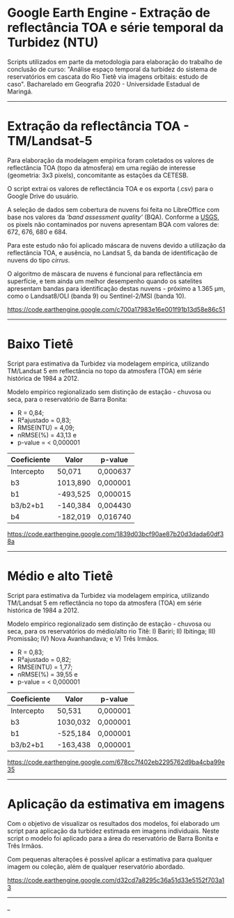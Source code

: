 # Google Earth Engine - Extração de reflectância TOA e série temporal da Turbidez (NTU)

<!-- Link simples na mesma janela -->


Scripts utilizados em parte da metodologia para elaboração do trabalho de conclusão de curso: "Análise espaço temporal da turbidez do sistema de reservatórios em cascata do Rio Tietê via imagens orbitais: estudo de caso". 
Bacharelado em Geografia 2020 - Universidade Estadual de Maringá.

________________________________________________________________________________________________________________________________________

# Extração da reflectância TOA - TM/Landsat-5

Para elaboração da modelagem empírica foram coletados os valores de reflectância TOA (topo da atmosfera) em uma região de interesse (geometria: 3x3 pixels), concomitante as estações da CETESB. 

O script extrai os valores de reflectância TOA e os exporta (.csv) para o Google Drive do usuário. 

A seleção de dados sem cobertura de nuvens foi feita no LibreOffice com base nos valores da <i>'band assessment quality'</i> (BQA). Conforme a <a href="https://www.usgs.gov/land-resources/nli/landsat/landsat-collection-1-level-1-quality-assessment-band?qt-science_support_page_related_con=0#qt-science_support_page_related_con"> USGS</a>, os pixels não contaminados por nuvens apresentam BQA com valores de: 672, 676, 680 e 684.

Para este estudo não foi aplicado máscara de nuvens devido a utilização da reflectância TOA, e ausência, no Landsat 5, da banda de identificação de nuvens do tipo <i>cirrus</i>. 

O algoritmo de máscara de nuvens é funcional para reflectância em superfície, e tem ainda um melhor desempenho quando os satelites apresentam bandas para identificação destas nuvens - próximo a 1.365 μm, como o Landsat8/OLI (banda 9) ou Sentinel-2/MSI (banda 10).

https://code.earthengine.google.com/c700a17983e16e001f91b13d58e86c51

________________________________________________________________________________________________________________________________________
                                                            
# Baixo Tietê

                                                            
Script para estimativa da Turbidez via modelagem empírica, utilizando TM/Landsat 5 em reflectância no topo da atmosfera (TOA) 
em série histórica de 1984 a 2012.

Modelo empírico regionalizado sem distinção de estação - chuvosa ou seca, para o reservatório de Barra Bonita:

- R = 0,84; 
- R²ajustado = 0,83; 
- RMSE(NTU) = 4,09; 
- nRMSE(%) = 43,13 e 
- p-value = < 0,000001



| Coeficiente   | Valor         | p-value      |
| ------------- | ------------- |------------- |
| Intercepto    |   50,071      | 0,000637     |
|b3             | 1013,890      | 0,000001     |
|b1             | -493,525      | 0,000015     |
|b3/b2+b1       | -140,384      | 0,004430     |
|b4             | -182,019      | 0,016740     |


https://code.earthengine.google.com/1839d03bcf90ae87b20d3dada60df38a


________________________________________________________________________________________________________________________________________
         
# Médio e alto Tietê
                                                            
Script para estimativa da Turbidez via modelagem empírica, utilizando TM/Landsat 5 em reflectância no topo da atmosfera (TOA) 
em série histórica de 1984 a 2012.

Modelo empírico regionalizado sem distinção de estação - chuvosa ou seca, para os reservatórios do médio/alto rio Titê:
I) Bariri; II) Ibitinga; III) Promissão; IV) Nova Avanhandava; e V) Três Irmãos.

- R = 0,83; 
- R²ajustado = 0,82;
- RMSE(NTU) = 1,77;
- nRMSE(%) = 39,55 e 
- p-value = < 0,000001


| Coeficiente   | Valor         | p-value      |
| ------------- | ------------- |------------- |
| Intercepto    |   50,531      | 0,000001     |
|b3             | 1030,032      | 0,000001     |
|b1             | -525,184      | 0,000001     |
|b3/b2+b1       | -163,438      | 0,000001     |

 https://code.earthengine.google.com/678cc7f402eb2295762d9ba4cba99e35


________________________________________________________________________________________________________________________________________

# Aplicação da estimativa em imagens

Com o objetivo de visualizar os resultados dos modelos, foi elaborado um script para aplicação da turbidez estimada em imagens indíviduais. Neste script o modelo foi aplicado para a área do reservatório de Barra Bonita e Três Irmãos. 

Com pequenas alterações é possível aplicar a estimativa para qualquer imagem ou coleção, além de qualquer reservatório abordado.

https://code.earthengine.google.com/d32cd7a8295c36a51d33e5152f703a13


________________________________________________________________________________________________________________________________________
_
